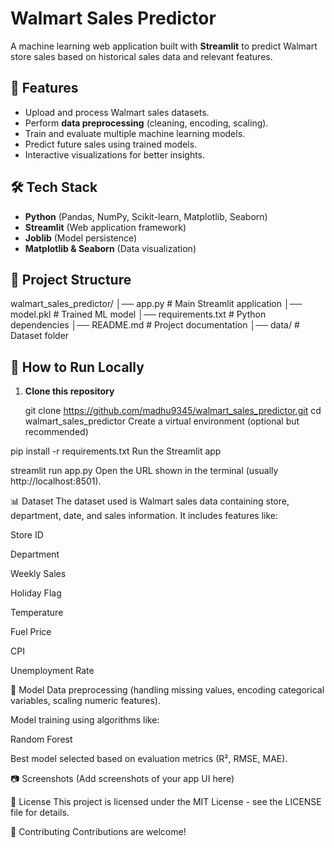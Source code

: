 # Walmart Sales Predictor

A machine learning web application built with **Streamlit** to predict Walmart store sales based on historical sales data and relevant features.

## 📌 Features
- Upload and process Walmart sales datasets.
- Perform **data preprocessing** (cleaning, encoding, scaling).
- Train and evaluate multiple machine learning models.
- Predict future sales using trained models.
- Interactive visualizations for better insights.

## 🛠️ Tech Stack
- **Python** (Pandas, NumPy, Scikit-learn, Matplotlib, Seaborn)
- **Streamlit** (Web application framework)
- **Joblib** (Model persistence)
- **Matplotlib & Seaborn** (Data visualization)

## 📂 Project Structure
walmart_sales_predictor/
│── app.py # Main Streamlit application
│── model.pkl # Trained ML model
│── requirements.txt # Python dependencies
│── README.md # Project documentation
│── data/ # Dataset folder



## 🚀 How to Run Locally
1. **Clone this repository**
   
   git clone https://github.com/madhu9345/walmart_sales_predictor.git
   cd walmart_sales_predictor
Create a virtual environment (optional but recommended)

pip install -r requirements.txt
Run the Streamlit app

streamlit run app.py
Open the URL shown in the terminal (usually http://localhost:8501).

📊 Dataset
The dataset used is Walmart sales data containing store, department, date, and sales information.
It includes features like:

Store ID

Department

Weekly Sales

Holiday Flag

Temperature

Fuel Price

CPI

Unemployment Rate

🧠 Model
Data preprocessing (handling missing values, encoding categorical variables, scaling numeric features).

Model training using algorithms like:

Random Forest

Best model selected based on evaluation metrics (R², RMSE, MAE).

📷 Screenshots
(Add screenshots of your app UI here)

📜 License
This project is licensed under the MIT License - see the LICENSE file for details.

🤝 Contributing
Contributions are welcome!
